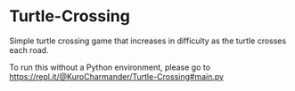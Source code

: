 # Turtle-Crossing
Simple turtle crossing game that increases in difficulty as the turtle crosses each road.

To run this without a Python environment, please go to https://repl.it/@KuroCharmander/Turtle-Crossing#main.py
